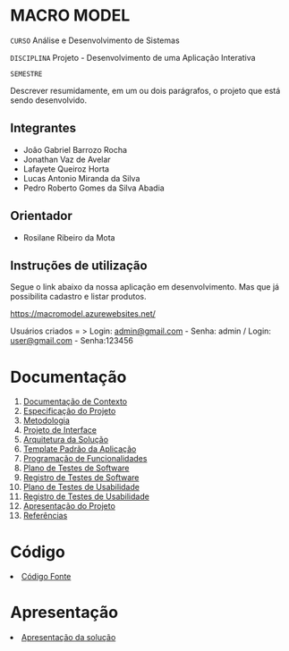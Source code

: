 # MACRO MODEL

`CURSO` Análise e Desenvolvimento de Sistemas

`DISCIPLINA` Projeto - Desenvolvimento de uma Aplicação Interativa

`SEMESTRE`

Descrever resumidamente, em um ou dois parágrafos, o projeto que está sendo desenvolvido.

## Integrantes

* João Gabriel Barrozo Rocha
* Jonathan Vaz de Avelar
* Lafayete Queiroz Horta
* Lucas Antonio Miranda da Silva
* Pedro Roberto Gomes da Silva Abadia


## Orientador

* Rosilane Ribeiro da Mota

## Instruções de utilização

Segue o link abaixo da nossa aplicação em desenvolvimento. Mas que já possibilita cadastro e listar produtos.

https://macromodel.azurewebsites.net/

Usuários criados = > Login: admin@gmail.com - Senha: admin / Login: user@gmail.com - Senha:123456


# Documentação

<ol>
<li><a href="docs/01-Documentação de Contexto.md"> Documentação de Contexto</a></li>
<li><a href="docs/02-Especificação do Projeto.md"> Especificação do Projeto</a></li>
<li><a href="docs/03-Metodologia.md"> Metodologia</a></li>
<li><a href="docs/04-Projeto de Interface.md"> Projeto de Interface</a></li>
<li><a href="docs/05-Arquitetura da Solução.md"> Arquitetura da Solução</a></li>
<li><a href="docs/06-Template Padrão da Aplicação.md"> Template Padrão da Aplicação</a></li>
<li><a href="docs/07-Programação de Funcionalidades.md"> Programação de Funcionalidades</a></li>
<li><a href="docs/08-Plano de Testes de Software.md"> Plano de Testes de Software</a></li>
<li><a href="docs/09-Registro de Testes de Software.md"> Registro de Testes de Software</a></li>
<li><a href="docs/10-Plano de Testes de Usabilidade.md"> Plano de Testes de Usabilidade</a></li>
<li><a href="docs/11-Registro de Testes de Usabilidade.md"> Registro de Testes de Usabilidade</a></li>
<li><a href="docs/12-Apresentação do Projeto.md"> Apresentação do Projeto</a></li>
<li><a href="docs/13-Referências.md"> Referências</a></li>
</ol>

# Código

<li><a href="src/README.md"> Código Fonte</a></li>

# Apresentação

<li><a href="presentation/README.md"> Apresentação da solução</a></li>
